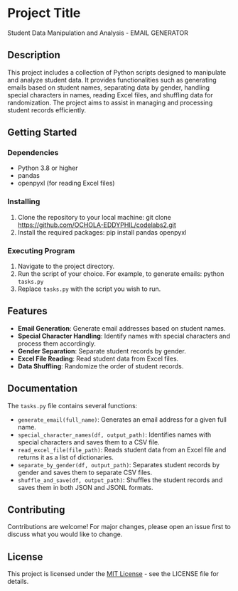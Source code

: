 # Project Title

Student Data Manipulation and Analysis - EMAIL GENERATOR

## Description

This project includes a collection of Python scripts designed to manipulate and analyze student data. It provides functionalities such as generating emails based on student names, separating data by gender, handling special characters in names, reading Excel files, and shuffling data for randomization. The project aims to assist in managing and processing student records efficiently.

## Getting Started

### Dependencies

- Python 3.8 or higher
- pandas
- openpyxl (for reading Excel files)

### Installing

1. Clone the repository to your local machine: git clone https://github.com/OCHOLA-EDDYPHIL/codelabs2.git
2. Install the required packages: pip install pandas openpyxl

### Executing Program

1. Navigate to the project directory.
2. Run the script of your choice. For example, to generate emails: python `tasks.py`
3. Replace `tasks.py` with the script you wish to run.

## Features

- **Email Generation**: Generate email addresses based on student names.
- **Special Character Handling**: Identify names with special characters and process them accordingly.
- **Gender Separation**: Separate student records by gender.
- **Excel File Reading**: Read student data from Excel files.
- **Data Shuffling**: Randomize the order of student records.

## Documentation

The `tasks.py` file contains several functions:

- `generate_email(full_name)`: Generates an email address for a given full name.
- `special_character_names(df, output_path)`: Identifies names with special characters and saves them to a CSV file.
- `read_excel_file(file_path)`: Reads student data from an Excel file and returns it as a list of dictionaries.
- `separate_by_gender(df, output_path)`: Separates student records by gender and saves them to separate CSV files.
- `shuffle_and_save(df, output_path)`: Shuffles the student records and saves them in both JSON and JSONL formats.

## Contributing

Contributions are welcome! For major changes, please open an issue first to discuss what you would like to change.

## License

This project is licensed under the [MIT License](LICENSE.md) - see the LICENSE file for details.